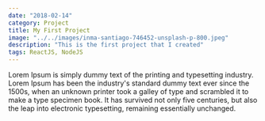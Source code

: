 ```yaml
---
date: "2018-02-14"
category: Project
title: My First Project
image: "../../images/inma-santiago-746452-unsplash-p-800.jpeg"
description: "This is the first project that I created"
tags: ReactJS, NodeJS
---
```



Lorem Ipsum is simply dummy text of the printing and typesetting industry. Lorem Ipsum has been the industry's standard dummy text ever since the 1500s, when an unknown printer took a galley of type and scrambled it to make a type specimen book. It has survived not only five centuries, but also the leap into electronic typesetting, remaining essentially unchanged.